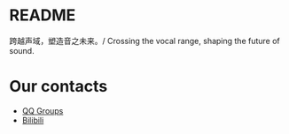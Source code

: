 # README
跨越声域，塑造音之未来。/ Crossing the vocal range, shaping the future of sound.

# Our contacts
- [QQ Groups](http://qm.qq.com/cgi-bin/qm/qr?_wv=1027&k=AgfyrH0ngohMBn9iRAp9E4jZPEhoQBn5&authKey=QvzDSQcjAOk5ekwV2QXri7ovKx6WCWo%2B%2FuBdtUts%2FX%2Bqyy4esBe3JaGe7Z%2FGV8ls&noverify=0&group_code=749073684)
- [Bilibili](https://space.bilibili.com/3546716850620995)
